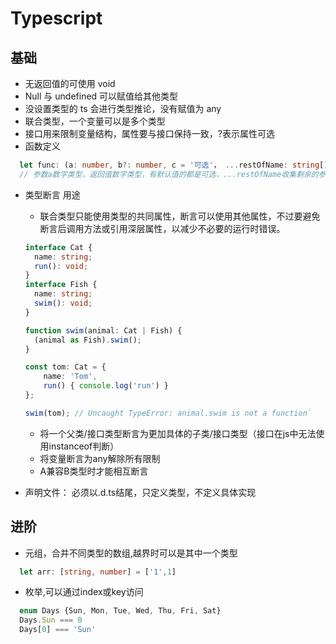 # Typescript

## 基础

- 无返回值的可使用 void
- Null 与 undefined 可以赋值给其他类型
- 没设置类型的 ts 会进行类型推论，没有赋值为 any
- 联合类型，一个变量可以是多个类型
- 接口用来限制变量结构，属性要与接口保持一致，?表示属性可选
- 函数定义

```typescript
  let func: (a: number, b?: number, c = '可选'， ...restOfName: string[]) => number
  // 参数a数字类型，返回值数字类型，有默认值的都是可选，...restOfName收集剩余的参数(只能是最后一个参数)
```

- 类型断言
  用途
  - 联合类型只能使用类型的共同属性，断言可以使用其他属性，不过要避免断言后调用方法或引用深层属性，以减少不必要的运行时错误。
  ```typescript
  interface Cat {
    name: string;
    run(): void;
  }
  interface Fish {
    name: string;
    swim(): void;
  }
  
  function swim(animal: Cat | Fish) {
    (animal as Fish).swim();
  }

  const tom: Cat = {
      name: 'Tom',
      run() { console.log('run') }
  };

  swim(tom); // Uncaught TypeError: animal.swim is not a function`
  ```

  - 将一个父类/接口类型断言为更加具体的子类/接口类型（接口在js中无法使用instanceof判断）
  - 将变量断言为any解除所有限制
  - A兼容B类型时才能相互断言
- 声明文件：
  必须以.d.ts结尾，只定义类型，不定义具体实现

## 进阶

- 元组，合并不同类型的数组,越界时可以是其中一个类型
```typescript
  let arr: [string, number] = ['1',1]
```

- 枚举,可以通过index或key访问
```typescript
  enum Days {Sun, Mon, Tue, Wed, Thu, Fri, Sat}
  Days.Sun === 0
  Days[0] === 'Sun'
```